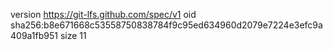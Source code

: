 version https://git-lfs.github.com/spec/v1
oid sha256:b8e671668c53558750838784f9c95ed634960d2079e7224e3efc9a409a1fb951
size 11
